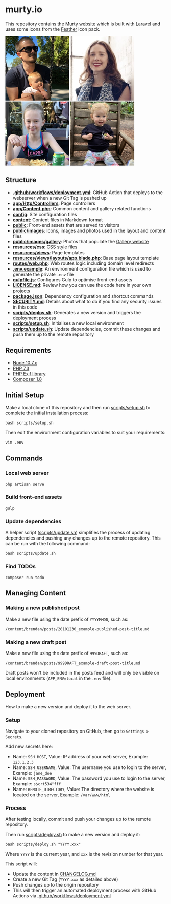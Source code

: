# murty.io

This repository contains the [Murty website](https://murty.io/) which is built with [Laravel](https://laravel.com/) and uses some icons from the [Feather](http://feathericons.com/) icon pack.

[![Brendan](/public/images/brendan/brendan-murty.jpg)](https://murty.io/brendan) [![Ella](/public/images/ella/ella_condon.jpg)](https://ellacondon.com/) [![Isla](/public/images/isla/isla-murty.jpg)](https://murty.io/isla) [![Freya](/public/images/freya/freya-murty.jpg)](https://murty.io/freya)

## Structure

- **[.github/workflows/deployment.yml](.github/workflows/deployment.yml)**: GitHub Action that deploys to the webserver when a new Git Tag is pushed up
- **[app/Http/Controllers](app/Http/Controllers/)**: Page controllers
- **[app/Content.php](app/Content.php)**: Common content and gallery related functions
- **[config](config/)**: Site configuration files
- **[content](content/)**: Content files in Markdown format
- **[public](public/)**: Front-end assets that are served to visitors
- **[public/images](public/images/)**: Icons, images and photos used in the layout and content files
- **[public/images/gallery](public/images/gallery/)**: Photos that populate the [Gallery website](https://murty.io/gallery)
- **[resources/css](resources/css/)**: CSS style files
- **[resources/views](resources/views/)**: Page templates
- **[resources/views/layouts/app.blade.php](resources/views/layouts/app.blade.php)**: Base page layout template
- **[routes/web.php](routes/web.php)**: Web routes logic including domain level redirects
- **[.env.example](.env.example)**: An environment configuration file which is used to generate the private `.env` file
- **[gulpfile.js](gulpfile.js)**: Configures Gulp to optimise front-end assets
- **[LICENSE.md](LICENSE.md)**: Review how you can use the code here in your own projects
- **[package.json](package.json)**: Dependency configuration and shortcut commands
- **[SECURITY.md](SECURITY.md)**: Details about what to do if you find any security issues in this code
- **[scripts/deploy.sh](scripts/deploy.sh)**: Generates a new version and triggers the deployment process
- **[scripts/setup.sh](scripts/setup.sh)**: Initialises a new local environment
- **[scripts/update.sh](scripts/update.sh)**: Update dependencies, commit these changes and push them up to the remote repository

## Requirements

- [Node 10.7.x](https://nodejs.org/en/download/package-manager/)
- [PHP 7.3](https://www.php.net/manual/en/install.php)
- [PHP Exif library](https://www.php.net/manual/en/exif.installation.php)
- [Composer 1.8](https://getcomposer.org/download/)

## Initial Setup

Make a local clone of this repository and then run [scripts/setup.sh](https://github.com/brendanmurty/murty.io/blob/main/scripts/setup.sh) to complete the initial installation process:

```
bash scripts/setup.sh
```

Then edit the environment configuration variables to suit your requirements:

```
vim .env
```

## Commands

### Local web server

```
php artisan serve
```

### Build front-end assets

```
gulp
```

### Update dependencies

A helper script ([scripts/update.sh](https://github.com/brendanmurty/murty.io/blob/main/scripts/update.sh)) simplifies the process of updating dependencies and pushing any changes up to the remote repository. This can be run with the following command:

```
bash scripts/update.sh
```

### Find TODOs

```
composer run todo
```

## Managing Content

### Making a new published post

Make a new file using the date prefix of `YYYYMMDD`, such as:

```
/content/brendan/posts/20101230_example-published-post-title.md
```

### Making a new draft post

Make a new file using the date prefix of `999DRAFT`, such as:

```
/content/brendan/posts/999DRAFT_example-draft-post-title.md
```

Draft posts won't be included in the posts feed and will only be visible on local environments (`APP_ENV=local` in the `.env` file).

## Deployment

How to make a new version and deploy it to the web server.

### Setup

Navigate to your cloned repository on GitHub, then go to `Settings > Secrets`.

Add new secrets here:

- Name: `SSH_HOST`, Value: IP address of your web server, Example: `123.1.2.3`
- Name: `SSH_USERNAME`, Value: The username you use to login to the server, Example: `jane_doe`
- Name: `SSH_PASSWORD`, Value: The password you use to login to the server, Example: `s$crt534^fff`
- Name: `REMOTE_DIRECTORY`, Value: The directory where the website is located on the server, Example: `/var/www/html`

### Process

After testing locally, commit and push your changes up to the remote repository.

Then run [scripts/deploy.sh](https://github.com/brendanmurty/murty.io/blob/main/scripts/deploy.sh) to make a new version and deploy it:

```
bash scripts/deploy.sh "YYYY.xxx"
```

Where `YYYY` is the current year, and `xxx` is the revision number for that year.

This script will:

- Update the content in [CHANGELOG.md](https://github.com/brendanmurty/murty.io/blob/main/CHANGELOG.md)
- Create a new Git Tag (`YYYY.xxx` as detailed above)
- Push changes up to the origin repository
- This will then trigger an automated deployment process with GitHub Actions via [.github/workflows/deployment.yml](https://github.com/brendanmurty/murty.io/blob/main/.github/workflows/deployment.yml)
